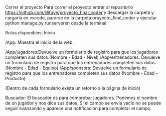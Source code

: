 
Correr el proyecto
Para correr el proyecto entrar al repositorio https://github.com/lilifuye/proyecto_final_coder y descargar la carpeta y cargarla en vscode, pararse en la carpeta proyecto_final_coder y ejecutar python manage.py runserveren desde la terminal.

Rutas disponibles:
Inicio

/App: Muestra el inicio de la web.

/App/jugadores:Devuelve un formulario de registro para que los jugadores completen sus datos.(Nombre - Edad - Nivel)
/App/entrenadores: Devuelve un formulario de registro para que los entrenadores completen sus datos (Nombre - Edad - Equipo)
/App/sponsors: Devuelve un formulario de registro para que los entrenadores completen sus datos (Nombre - Edad - Producto)

(Dentro de cada formulario existe un retorno a la página de inicio)

Buscador:
El buscador es para comprobar jugadores. Ponemos el nombre de un jugador y nos dice sus datos.
Si el campo se envía vacío no se puede seguir avanzando y aparece una notificación para completar el campo.
